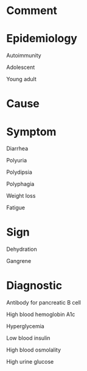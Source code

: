 # Comment

# Epidemiology

Autoimmunity

Adolescent

Young adult

# Cause

# Symptom

Diarrhea

Polyuria

Polydipsia

Polyphagia

Weight loss

Fatigue

# Sign

Dehydration

Gangrene

# Diagnostic

Antibody for pancreatic B cell

High blood hemoglobin A1c

Hyperglycemia

Low blood insulin

High blood osmolality

High urine glucose
